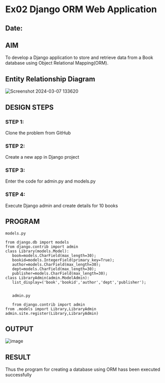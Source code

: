 # Ex02 Django ORM Web Application
## Date: 

## AIM
To develop a Django application to store and retrieve data from a Book database using Object Relational Mapping(ORM).

## Entity Relationship Diagram
![Screenshot 2024-03-07 133620](https://github.com/Narasimhan05/ORM/assets/132819871/f6cf46de-e5e5-4848-8f3f-fab81fb15673)


## DESIGN STEPS

### STEP 1:
Clone the problem from GitHub

### STEP 2:
Create a new app in Django project

### STEP 3:
Enter the code for admin.py and models.py

### STEP 4:
Execute Django admin and create details for 10 books

## PROGRAM

```
models.py

from django.db import models
from django.contrib import admin
class Library(models.Model):
   book=models.CharField(max_length=30);
   bookid=models.IntegerField(primary_key=True);
   author=models.CharField(max_length=30);
   dept=models.CharField(max_length=30);
   publisher=models.CharField(max_length=30);
class LibraryAdmin(admin.ModelAdmin):
   list_display=('book','bookid','author','dept','publisher');


   admin.py

   from django.contrib import admin
from .models import Library,LibraryAdmin
admin.site.register(Library,LibraryAdmin)                                                                                   
```

## OUTPUT

![image](https://github.com/Narasimhan05/ORM/assets/132819871/1acd1a6b-559a-4095-8946-8727a9e4548e)


## RESULT
Thus the program for creating a database using ORM hass been executed successfully
